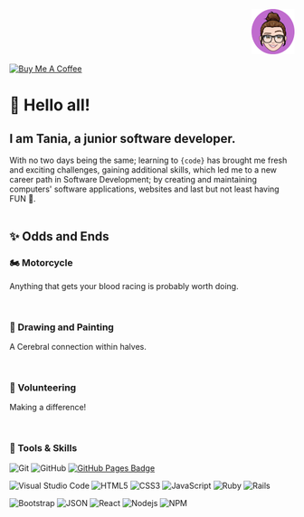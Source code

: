 
<p align="right">
<img src="./images/tRosa.png" width=15%>
</p>

<a href="https://www.buymeacoffee.com/PinkishWarrior" target="_blank"><img src="https://cdn.buymeacoffee.com/buttons/default-orange.png" alt="Buy Me A Coffee" height="41" width="174"></a>
# 👋 Hello all! 

## I am Tania, a junior software developer.

With no two days being the same; learning to `{code}` has brought me fresh and exciting challenges, gaining additional skills, which led me to a new career path in Software Development; by creating and maintaining computers' software applications, websites and last but not least having FUN 🎉. 
<br />
<br />

## ✨ Odds and Ends

### 🏍️ Motorcycle
<p> Anything that gets your blood racing is probably worth doing.</p>
<br />

### 🎨 Drawing and Painting
<p> A Cerebral connection within halves. </p>
<br />


### 🌱 Volunteering
<p> Making a difference!</p>
<br />


### 🔧 Tools & Skills
![Git](https://img.shields.io/badge/-Git-000000?style=flat&logo=git&logoColor=F05032&labelColor=ffffff)
![GitHub](https://img.shields.io/badge/-GitHub-000000?style=flat&logo=github&logoColor=000000&labelColor=ffffff)
[![GitHub Pages Badge](https://img.shields.io/badge/GitHub%20Pages-222?logo=githubpages&logoColor=fff&style=flat-square)](https://pinkish-warrior.github.io/webpage/)

![Visual Studio Code](https://img.shields.io/badge/-VSCode-000000?style=flat&logo=visual-studio-code&labelColor=007ACC)
![HTML5](https://img.shields.io/badge/-HTML5-000000?style=flat&logo=html5&logoColor=ffffff&labelColor=E34F26)
![CSS3](https://img.shields.io/badge/-CSS3-000000?style=flat&logo=css3&logoColor=ffffff&labelColor=1572B6) 
![JavaScript](https://img.shields.io/badge/-JavaScript-000000?style=flat&logo=javascript)
![Ruby](https://img.shields.io/badge/-Ruby-000000?style=flat&logo=ruby&labelColor=FF0000)
![Rails](https://img.shields.io/badge/-Rails-000000?style=flat&logo=rubyonrails&labelColor=FF0000)

![Bootstrap](https://img.shields.io/badge/-Bootstrap-000000?style=flat&logo=bootstrap&logoColor=ffffff&labelColor=563D7C)
![JSON](https://img.shields.io/badge/-JSON-000000?style=flat&logo=JSON&logoColor=000000&labelColor=ffffff)
![React](https://img.shields.io/badge/-React-000000?style=flat&logo=react)
![Nodejs](https://img.shields.io/badge/-Nodejs-000000?style=flat&logo=Node.js)
![NPM](https://img.shields.io/badge/-npm-000000?style=flat&logo=npm&labelColor=ffffff)

